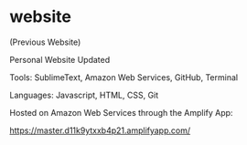 # website
(Previous Website)

Personal Website Updated

Tools: SublimeText, Amazon Web Services, GitHub, Terminal

Languages: Javascript, HTML, CSS, Git


Hosted on Amazon Web Services through the Amplify App:

https://master.d11k9ytxxb4p21.amplifyapp.com/
